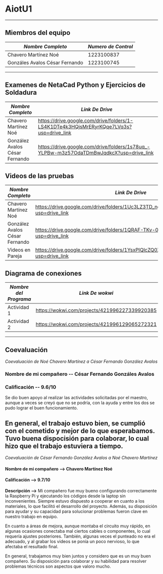 # AiotU1 #
---

## Miembros del equipo

| *Nombre Completo*| *Numero de Control* |
|-----------------|-------------|
| Chavero Martínez Noé | 1223100837 |
| Gonzáles Avalos César Fernando | 1223100745 |
---
## Examenes de NetaCad Python y Ejercicios de Soldadura

| *Nombre Completo*| *Link De Drive* |
|-----------------|-------------|
| Chavero Martínez Noé | https://drive.google.com/drive/folders/1-LS4K1DTe4k3HQjsMrERyrKQqe7LVq3s?usp=drive_link |
| González Avalos César Fernando | https://drive.google.com/drive/folders/1s78uq_-YLPBw-m3z57OdaTDmBwJqdkcX?usp=drive_link |

## Videos de las pruebas

| *Nombre Completo*| *Link De Drive* |
|-----------------|-------------|
| Chavero Martínez Noé | https://drive.google.com/drive/folders/1Uc3LZ3TD_ngKmMHYyozbrpbPFnYiEm_O?usp=drive_link |
| González Avalos César Fernando | https://drive.google.com/drive/folders/1QRAF-TKv-0cvmg6bu_dlgfsD-XM966PZ?usp=drive_link |
| Videos en Pareja | https://drive.google.com/drive/folders/1YsxPIQlcZQ0XF7bLy8GrkzvuH6S_bV4U?usp=drive_link |

## Diagrama de conexiones
| *Nombre del Programa*| *Link De wokwi* |
|-----------------|-------------|
| Actividad 1 | https://wokwi.com/projects/421996227339920385 |
| Actividad 2 | https://wokwi.com/projects/421996129065272321 |



---
## Coevaluación 

*Coevaluación de Noé Chavero Martínez a César Fernando González Avalos*
### Nombre de mi compañero -- César Fernando Gonzáles Avalos
### Calificación -- 9.6/10
Se dio buen apoyo al realizar las actividades solicitadas por el maestro, aunque a veces se creyó que no se podría, con la ayuda y entre los dos se pudo lograr el buen funcionamiento.

En general, el trabajo estuvo bien, se cumplió con el cometido y mejor de lo que esperabamos. Tuvo buena dispocisión para colaborar, lo cual hizo que el trabajo estuviera a tiempo.
---
*Coevaluación de César Fernando González Avalos a Noé Chavero Martínez*

#### Nombre de mi compañero --> Chavero Martínez Noé
#### Calificación --> 9.7/10
**Descripción -->** Mi compañero fue muy bueno configurando correctamente la Raspberry Pi y ejecutando los códigos desde la laptop sin inconvenientes. Siempre estuvo dispuesto a cooperar en cuanto a los materiales, lo que facilitó el desarrollo del proyecto. Además, su disposición para ayudar y su capacidad para solucionar problemas fueron clave en nuestro trabajo en equipo.

En cuanto a áreas de mejora, aunque montaba el circuito muy rápido, en algunas ocasiones conectaba mal ciertos cables o componentes, lo cual requería ajustes posteriores. También, algunas veces el punteado no era el adecuado, y al grabar los videos se ponía un poco nervioso, lo que afectaba el resultado final.

En general, trabajamos muy bien juntos y considero que es un muy buen compañero. Su disposición para colaborar y su habilidad para resolver problemas técnicos son aspectos que valoro mucho.


